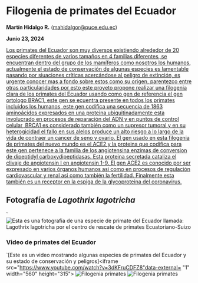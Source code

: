 
# Filogenia de primates del Ecuador #
**Martín Hidalgo R.** (mahidalgor@puce.edu.ec)

**Junio 23, 2024**

[Los primates del Ecuador son muy diversos existiendo alrededor de 20 especies diferentes de varios tamaños en 4 familias diferentes, se encuentran dentro del grupo de los mamíferos como nosotros los humanos, actualmente el estado de conservación de algunas especies es lamentable pasando por siuaciones críticas acercándose al peligro de extinción, es urgente conocer mas a fondo sobre estos como su origen, parentezco entre otras particularidades por esto este proyeto propone realizar una filogenia clara de los primates del Ecuador usando como gen de referencia el gen ortologo BRAC1, este gen se ecuentra presente en todos los primates incluidos los humanos, este gen codifica una secuencia de 1863 aminoácidos expresados en una proteina ubiquitinadamente esta involucrado en procesos de reparación del ADN y en puntos de control celular, BRCA1 es considerado también como un supresor tumoral y en su heterogicidad el fallo en sus alelos produce un alto riesgo a lo largo de la vida de contraer un cancer de seno y ovario. El gen usado en esta filogenia de primates del nuevo mundo es el ACE2 y la proteina que codifica para este gen pertenece a la familia de los angiotensina enzimas de conversion de dipeptidyl carboxydipeptidasas. Esta proteina secretada cataliza el clivaje de angiotensin I en angiotensin 1-9. El gen ACE2 es conocido por ser expresado en varios órganos humanos asi como en procesos de regulación cardiovascular y renal asi como también la fertilidad. Finalmente esta también es un receptor en la espiga de la glycoproteina del coronavirus.](https://aem.mamiferosdelecuador.com/images/pdf/Gepe/Tirira-et-al-2018-Estado-de-conservacion-primates-del-Ecuador.pdf)
## Fotografía de *Lagothrix lagotricha* ##
`![Esta es una fotografia de una especie de primate del Ecuador llamada: *Lagothrix lagotricha* por el centro de rescate de primates Ecuatoriano-Suizo](https://www.ecuaswiss.org/wp-content/uploads/2022/04/monkey-island0.jpg)
### Video de primates del Ecuador ###
`[Este es un video mostrando algunas especies de primates del Ecuador y su estado de conservación y peligros]<iframe src="https://www.youtube.com/watch?v=3dKFruCDFZ8"data-external= "1" width="560" height="315"> </iframe> 
![Filogenia primates](https://github.com/mahidalgor/ProyectoFinalBio24/assets/171622753/d22ac826-cb88-48ba-8f83-87e1af0504dc)
![Filogenia primates](https://github.com/mahidalgor/ProyectoFinalBio24/assets/171622753/d22ac826-cb88-48ba-8f83-87e1af0504dc)
